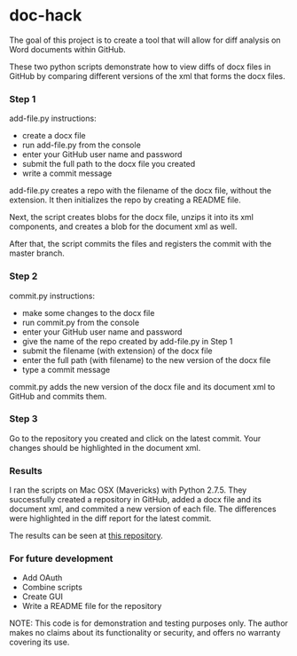 doc-hack
========

The goal of this project is to create a tool that will allow for diff analysis on Word documents within GitHub.

These two python scripts demonstrate how to view diffs of docx files in GitHub by comparing different versions of the xml that forms the docx files.

### Step 1

add-file.py instructions:
- create a docx file
- run add-file.py from the console
- enter your GitHub user name and password
- submit the full path to the docx file you created
- write a commit message

add-file.py creates a repo with the filename of the docx file, without the extension.  It then initializes the repo by creating a README file.

Next, the script creates blobs for the docx file, unzips it into its xml components, and creates a blob for the document xml as well.

After that, the script commits the files and registers the commit with the master branch.

### Step 2

commit.py instructions:
- make some changes to the docx file
- run commit.py from the console
- enter your GitHub user name and password
- give the name of the repo created by add-file.py in Step 1
- submit the filename (with extension) of the docx file
- enter the full path (with filename) to the new version of the docx file
- type a commit message

commit.py adds the new version of the docx file and its document xml to GitHub and commits them.

### Step 3

Go to the repository you created and click on the latest commit.  Your changes should be highlighted in the document xml.  

### Results

I ran the scripts on Mac OSX (Mavericks) with Python 2.7.5.  They successfully created a repository in GitHub, added a docx file and its document xml, and commited a new version of each file.  The differences were highlighted in the diff report for the latest commit.

The results can be seen at [this repository](https://github.com/nat-gunner/Test).

### For future development

- Add OAuth
- Combine scripts
- Create GUI
- Write a README file for the repository

NOTE: This code is for demonstration and testing purposes only.  The author makes no claims about its functionality or security, and offers no warranty covering its use.
